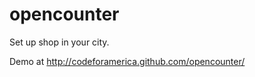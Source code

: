 opencounter
===========

Set up shop in your city.

Demo at http://codeforamerica.github.com/opencounter/